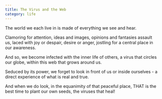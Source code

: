 ```yaml
---
title: The Virus and the Web
category: life
---
```


The world we each live in
is made of everything
we see and hear.

Clamoring for attention,
ideas and images,
opinions and fantasies
assault us,
laced with joy or despair,
desire or anger,
jostling
for a central place
in our awareness.

And so,
we become infected
with the inner life of others,
a virus that circles our globe,
within this web
that grows around us.

Seduced by its power,
we forget to look in front of us
or inside ourselves -
a direct experience
of what is real and true.

And when we do look,
in the equanimity
of that peaceful place,
THAT is the best time
to plant our own seeds,
the viruses that heal!
